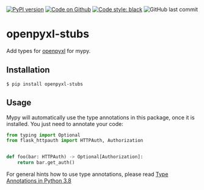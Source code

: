 [![PyPI version](https://badge.fury.io/py/Flask-HTTPAuth-stubs.svg)](https://pypi.org/project/Flask-HTTPAuth-stubs)
[![Code on Github](https://img.shields.io/badge/Code-GitHub-brightgreen)](https://github.com/MartinThoma/Flask-HTTPAuth-stubs)
[![Code style: black](https://img.shields.io/badge/code%20style-black-000000.svg)](https://github.com/psf/black)
![GitHub last commit](https://img.shields.io/github/last-commit/MartinThoma/Flask-HTTPAuth-stubs)

# openpyxl-stubs

Add types for [openpyxl](https://pypi.org/project/openpyxl/) for mypy.

## Installation

```
$ pip install openpyxl-stubs
```

## Usage

Mypy will automatically use the type annotations in this package, once it is
installed. You just need to annotate your code:

```python
from typing import Optional
from flask_httpauth import HTTPAuth, Authorization


def foo(bar: HTTPAuth) -> Optional[Authorization]:
    return bar.get_auth()
```

For general hints how to use type annotations, please read [Type Annotations in Python 3.8](https://medium.com/analytics-vidhya/type-annotations-in-python-3-8-3b401384403d)
